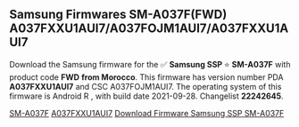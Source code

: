 <h2>Samsung Firmwares SM-A037F(FWD) A037FXXU1AUI7/A037FOJM1AUI7/A037FXXU1AUI7</h2>
Download the Samsung firmware for the ✅ <strong>Samsung SSP </strong> ⭐ <strong>SM-A037F</strong> with product code <strong>FWD</strong> <strong> from Morocco</strong>. This firmware has version number PDA <strong>A037FXXU1AUI7</strong> and CSC A037FOJM1AUI7. The operating system of this firmware is Android R , with build date 2021-09-28. Changelist <strong>22242645</strong>.


[SM-A037F](https://samfirm.shop/samsung/model/SM-A037F)
[A037FXXU1AUI7](https://samfirm.shop/samsung/pda/A037FXXU1AUI7)
[Download Firmware Samsung SSP SM-A037F](https://samfirm.shop/samsung/firmware/461135)
